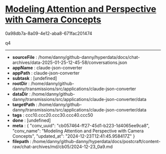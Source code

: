# [Modeling Attention and Perspective with Camera Concepts](https://claude.ai/chat/cb057464-ff27-45d1-b223-1d4065ee9ca8)

0a98db7a-8a09-4e12-aba8-671fac201474

q4

---

* **sourceFile** : /home/danny/github-danny/hyperdata/docs/chat-archives/data-2025-01-25-12-45-58/conversations.json
* **appName** : claude-json-converter
* **appPath** : claude-json-converter
* **subtask** : [undefined]
* **rootDir** : /home/danny/github-danny/transmissions/src/applications/claude-json-converter
* **dataDir** : /home/danny/github-danny/transmissions/src/applications/claude-json-converter/data
* **targetPath** : /home/danny/github-danny/transmissions/src/applications/claude-json-converter/data
* **tags** : ccc10.ccc20.ccc30.ccc40.ccc50
* **done** : [undefined]
* **meta** : {
  "conv_uuid": "cb057464-ff27-45d1-b223-1d4065ee9ca8",
  "conv_name": "Modeling Attention and Perspective with Camera Concepts",
  "updated_at": "2024-12-23T12:41:45.958417Z"
}
* **filepath** : /home/danny/github-danny/hyperdata/docs/postcraft/content-raw/chat-archives/md/cb05/2024-12-23_0a9.md